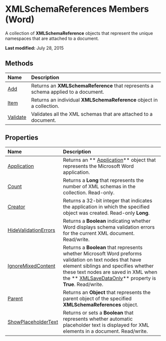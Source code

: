 
# XMLSchemaReferences Members (Word)
A collection of  **XMLSchemaReference** objects that represent the unique namespaces that are attached to a document.

 **Last modified:** July 28, 2015


## Methods



|**Name**|**Description**|
|:-----|:-----|
| [Add](fe6fa7d5-287a-f79f-b83b-fc182002504a.md)|Returns an  **XMLSchemaReference** that represents a schema applied to a document.|
| [Item](c812a6c9-3a98-23b0-bf44-92f75cb498cf.md)|Returns an individual  **XMLSchemaReference** object in a collection.|
| [Validate](66e4ea2d-e26c-be4c-fe1d-d240449f30f3.md)|Validates all the XML schemas that are attached to a document.|

## Properties



|**Name**|**Description**|
|:-----|:-----|
| [Application](2b9b66ce-ac3b-b4eb-07d5-9a2300542f6d.md)|Returns an  ** [Application](d1cf6f8f-4e88-bf01-93b4-90a83f79cb44.md)** object that represents the Microsoft Word application.|
| [Count](cb08104c-4790-204d-b4f9-d77023e64c76.md)|Returns a  **Long** that represents the number of XML schemas in the collection. Read-only.|
| [Creator](81d96dc2-650b-0105-71ca-1927387e983c.md)|Returns a 32-bit integer that indicates the application in which the specified object was created. Read-only  **Long**.|
| [HideValidationErrors](a31185b6-f179-acf8-d5ee-57311dca4c34.md)|Returns a  **Boolean** indicating whether Word displays schema validation errors for the current XML document. Read/write.|
| [IgnoreMixedContent](51515e72-a33c-b6c4-ee48-8252631dd438.md)|Returns a  **Boolean** that represents whether Microsoft Word preforms validation on text nodes that have element siblings and specifies whether these text nodes are saved in XML when the ** [XMLSaveDataOnly](f670eb62-fa5a-a3ba-4db8-d4064014e936.md)** property is **True**. Read/write.|
| [Parent](a126eddd-2df0-4d15-4c90-4d20d661bd89.md)|Returns an  **Object** that represents the parent object of the specified **XMLSchemaReferences** object.|
| [ShowPlaceholderText](432b25c0-79a1-7930-d0a5-c69a0e50bf72.md)|Returns or sets a  **Boolean** that represents whether automatic placeholder text is displayed for XML elements in a document. Read/write.|
